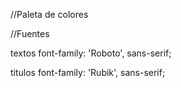 //Paleta de colores


//Fuentes

textos
font-family: 'Roboto', sans-serif;

titulos
font-family: 'Rubik', sans-serif;